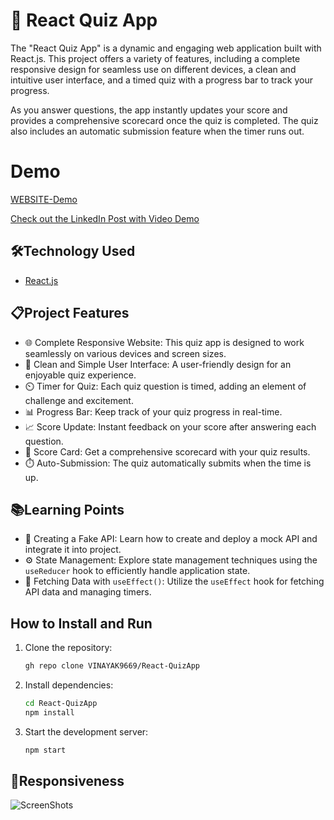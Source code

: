 # 🚀 React Quiz App 

The "React Quiz App" is a dynamic and engaging web application built with React.js. This project offers a variety of features, including a complete responsive design for seamless use on different devices, a clean and intuitive user interface, and a timed quiz with a progress bar to track your progress. 

As you answer questions, the app instantly updates your score and provides a comprehensive scorecard once the quiz is completed. The quiz also includes an automatic submission feature when the timer runs out.

# Demo

 [WEBSITE-Demo](https://efty1309.github.io/quizzapp/)
 
 [Check out the LinkedIn Post with Video Demo](https://www.linkedin.com/posts/vinay1998_reactjs-webdevelopment-frontenddevelopment-activity-7125437291241644032-3ko7?utm_source=share&utm_medium=member_desktop)

## 🛠️Technology Used 

- [React.js](https://reactjs.org/)

## 📋Project Features 

- 🌐 Complete Responsive Website: This quiz app is designed to work seamlessly on various devices and screen sizes.
- 🎨 Clean and Simple User Interface: A user-friendly design for an enjoyable quiz experience.
- ⏲️ Timer for Quiz: Each quiz question is timed, adding an element of challenge and excitement.
- 📊 Progress Bar: Keep track of your quiz progress in real-time.
- 📈 Score Update: Instant feedback on your score after answering each question.
- 📜 Score Card: Get a comprehensive scorecard with your quiz results.
- ⏱️ Auto-Submission: The quiz automatically submits when the time is up.

## 📚Learning Points 

- 📡 Creating a Fake API: Learn how to create and deploy a mock API and integrate it into project.
- ⚙️ State Management: Explore state management techniques using the `useReducer` hook to efficiently handle application state.
- 🔄 Fetching Data with `useEffect()`: Utilize the `useEffect` hook for fetching API data and managing timers.

## How to Install and Run

1. Clone the repository:

    ```bash
   gh repo clone VINAYAK9669/React-QuizApp
    ```

2. Install dependencies:

    ```bash
    cd React-QuizApp
    npm install
    ```

3. Start the development server:

    ```bash
    npm start
    ```

## 📱Responsiveness 
![ScreenShots](ScreenShots/React_Quiz_App_Responsivness.png)

